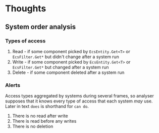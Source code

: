 # Thoughts

## System order analysis

### Types of access
1. Read - if some component picked by `EcsEntity.Get<T>` or `EcsFilter.Get*` but didn't change after a system run
2. Write - if some component picked by `EcsEntity.Get<T>` or `EcsFilter.Get*` but changed after a system run
3. Delete - if some component deleted after a system run
 
### Alerts
Access types aggregated by systems during several frames, so analyser supposes that it knows every type of access that each system *may* use. Later in text `does` is shorthand for `can do`.  
1. There is no read after write
2. There is read before any writes
3. There is no deletion 

